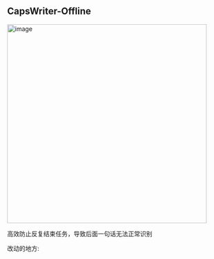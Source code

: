 ## CapsWriter-Offline
<img width="462" alt="image" src="https://github.com/cancundeyingzi/CapsWriter-Offline-Raspberry-Pi-and-Android/assets/73635883/56edaec8-da4d-4f84-8d00-cf8e8ab9e16c">        


高效防止反复结束任务，导致后面一句话无法正常识别





改动的地方:
